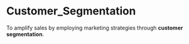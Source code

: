 # Customer_Segmentation
 To amplify sales by employing marketing strategies through **customer segmentation**.
